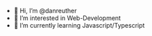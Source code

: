 - 👋 Hi, I’m @danreuther
- 👀 I’m interested in Web-Development
- 🌱 I’m currently learning Javascript/Typescript

<!---
danreuther/danreuther is a ✨ special ✨ repository because its `README.md` (this file) appears on your GitHub profile.
You can click the Preview link to take a look at your changes.
--->

